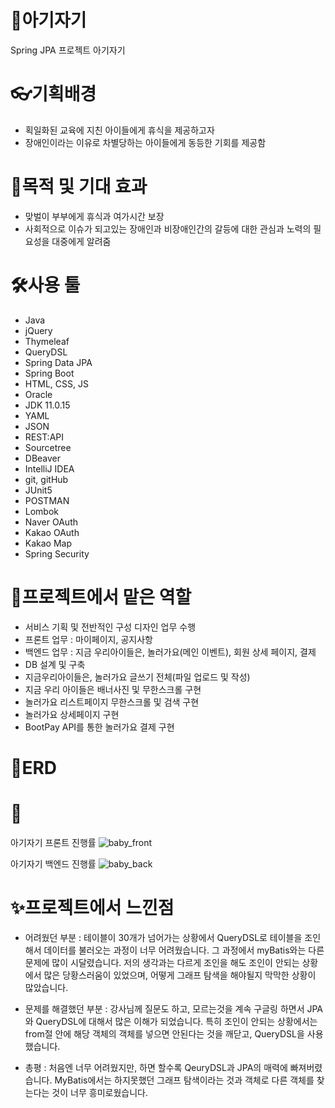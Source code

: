 # 🎃아기자기
Spring JPA 프로젝트 아기자기


# 👓기획배경
- 획일화된 교육에 지친 아이들에게 휴식을 제공하고자
- 장애인이라는 이유로 차별당하는 아이들에게 동등한 기회를 제공함

# 🎉목적 및 기대 효과
- 맞벌이 부부에게 휴식과 여가시간 보장
- 사회적으로 이슈가 되고있는 장애인과 비장애인간의 갈등에 대한 관심과 노력의 필요성을 대중에게 알려줌


# 🛠사용 툴
- Java
- jQuery
- Thymeleaf
- QueryDSL
- Spring Data JPA
- Spring Boot
- HTML, CSS, JS
- Oracle
- JDK 11.0.15
- YAML
- JSON
- REST:API
- Sourcetree
- DBeaver
- IntelliJ IDEA
- git, gitHub
- JUnit5
- POSTMAN
- Lombok
- Naver OAuth
- Kakao OAuth
- Kakao Map
- Spring Security

# 💪프로젝트에서 맡은 역할 
- 서비스 기획 및 전반적인 구성 디자인 업무 수행
- 프론트 업무 : 마이페이지, 공지사항
- 백엔드 업무 : 지금 우리아이들은, 놀러가요(메인 이벤트), 회원 상세 페이지, 결제
- DB 설계 및 구축 
- 지금우리아이들은, 놀러가요 글쓰기 전체(파일 업로드 및 작성)
- 지금 우리 아이들은 배너사진 및 무한스크롤 구현
- 놀러가요 리스트페이지 무한스크롤 및 검색 구현
- 놀러가요 상세페이지 구현
- BootPay API를 통한 놀러가요 결제 구현

# 🎈ERD



# 📅 
아기자기 프론트 진행률
![baby_front](https://github.com/dev-Adward/baby-baby/assets/122762326/f5f210a4-60ba-4e35-b5cd-7cf9a07c71ea)

아기자기 백엔드 진행률
![baby_back](https://github.com/dev-Adward/baby-baby/assets/122762326/46e8c673-c48f-43f4-bfe9-4d07b4608238)



# ✨프로젝트에서 느낀점
- 어려웠던 부분 
 : 테이블이 30개가 넘어가는 상황에서 QueryDSL로 테이블을 조인해서 데이터를 불러오는 과정이 너무 어려웠습니다.
그 과정에서 myBatis와는 다른 문제에 많이 시달렸습니다. 저의 생각과는 다르게 조인을 해도 조인이 안되는 상황에서 많은 당황스러움이 있었으며,
어떻게 그래프 탐색을 해야될지 막막한 상황이 많았습니다.

- 문제를 해결했던 부분
 : 강사님께 질문도 하고, 모르는것을 계속 구글링 하면서 JPA와 QueryDSL에 대해서 많은 이해가 되었습니다. 
특히 조인이 안되는 상황에서는 from절 안에 해당 객체의 객체를 넣으면 안된다는 것을 깨닫고, QueryDSL을 사용했습니다.

- 총평 
: 처음엔 너무 어려웠지만, 하면 할수록 QeuryDSL과 JPA의 매력에 빠져버렸습니다. 
MyBatis에서는 하지못했던 그래프 탐색이라는 것과 객체로 다른 객체를 찾는다는 것이 너무 흥미로웠습니다.
